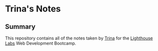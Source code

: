 # Trina's Notes
## Summary

This repository contains all of the notes taken by  [Trina](https://github.com/trinarundgren) for the [Lighthouse Labs](https://www.lighthouselabs.ca/) Web Development Bootcamp.
